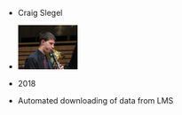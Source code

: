 * Craig Slegel

* <img src="./ProfilePic.jpg" alt="Profile Picture" height="80">

* 2018

* Automated downloading of data from LMS



